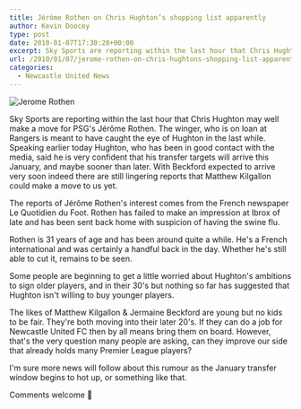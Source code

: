 ```yaml
---
title: Jérôme Rothen on Chris Hughton’s shopping list apparently
author: Kevin Doocey
type: post
date: 2010-01-07T17:30:28+00:00
excerpt: Sky Sports are reporting within the last hour that Chris Hughton may well..
url: /2010/01/07/jerome-rothen-on-chris-hughtons-shopping-list-apparently/
categories:
  - Newcastle United News
---
```


![Jerome Rothen](https://cache.20minutes.fr/img/photos/afp/2008-01/2008-01-26/article_CPS.HZT73.260108113138.photo00.photo.default-512x301.jpg)

Sky Sports are reporting within the last hour that Chris Hughton may well make a move for PSG's Jérôme Rothen. The winger, who is on loan at Rangers is meant to have caught the eye of Hughton in the last while. Speaking earlier today Hughton, who has been in good contact with the media, said he is very confident that his transfer targets will arrive this January, and maybe sooner than later. With Beckford expected to arrive very soon indeed there are still lingering reports that Matthew Kilgallon could make a move to us yet.

The reports of Jérôme Rothen's interest comes from the French newspaper Le Quotidien du Foot. Rothen has failed to make an impression at Ibrox of late and has been sent back home with suspicion of having the swine flu.

Rothen is 31 years of age and has been around quite a while. He's a French international and was certainly a handful back in the day. Whether he's still able to cut it, remains to be seen.

Some people are beginning to get a little worried about Hughton's ambitions to sign older players, and in their 30's but nothing so far has suggested that Hughton isn't willing to buy younger players.

The likes of Matthew Kilgallon & Jermaine Beckford are young but no kids to be fair. They're both moving into their later 20's. If they can do a job for Newcastle United FC then by all means bring them on board. However, that's the very question many people are asking, can they improve our side that already holds many Premier League players?

I'm sure more news will follow about this rumour as the January transfer window begins to hot up, or something like that.

Comments welcome 🙂
